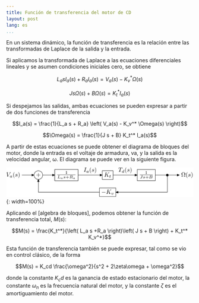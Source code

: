 ```yaml
---
title: Función de transferencia del motor de CD
layout: post
lang: es
...
```


En un sistema dinámico, la función de transferencia es la relación entre las
transformadas de Laplace de la salida y la entrada.

Si aplicamos la transformada de Laplace a las ecuaciones diferenciales lineales
y se asumen condiciones iniciales cero, se obtiene

$$L_a s I_a(s) + R_a I_a(s) = V_a(s) - K_v^* \Omega(s)$$

$$J s\Omega(s) + B\Omega(s) = K_t^* I_a(s)$$

Si despejamos las salidas, ambas ecuaciones se pueden expresar a partir de dos
funciones de transferencia

$$I_a(s) = \frac{1}{L_a s + R_a} \left( V_a(s) - K_v^* \Omega(s) \right)$$

$$\Omega(s) = \frac{1}{J s + B} K_t^* I_a(s)$$

A partir de estas ecuaciones se puede obtener el diagrama de bloques del motor,
donde la entrada es el voltaje de armadura, va, y la salida es la velocidad
angular, ω. El diagrama se puede ver en la siguiente figura.

![Diagrama de bloques de un motor de CD](../images/modelo-motor-cd-velocidad-1.svg){: width=100%}

Aplicando el [algebra de bloques], podemos obtener la función de transferencia total, $M(s)$:

$$M(s) = \frac{K_t^*}{\left( L_a s +R_a \right)\left( J s + B \right) + K_t^* K_v^*}$$

Esta función de transferencia también se puede expresar, tal como se vio en control clásico, de la forma

$$M(s) = K_cd \frac{\omega^2}{s^2 + 2\zeta\omega + \omega^2}$$

donde la constante $K_cd$ es la ganancia de estado estacionario del motor, la constante $\omega_n$ es la frecuencia natural del motor, y la constante $\zeta$ es el amortiguamiento del motor.